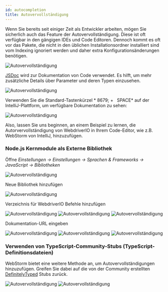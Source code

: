 ```yaml
---
id: autocompletion
title: Autovervollständigung
---
```


Wenn Sie bereits seit einiger Zeit als Entwickler arbeiten, mögen Sie sicherlich auch das Feature der Autovervollständigung. Diese ist oft verfügbar in den gängigen IDEs und Code Editoren. Dennoch kommt es oft vor das Pakete, die nicht in den üblichen Installationsordner installiert sind vom Indexing ignoriert werden und daher extra Konfigurationsänderungen benötigen.

![Autovervollständigung](/img/autocompletion/0.png)

[JSDoc](http://usejsdoc.org/) wird zur Dokumentation von Code verwendet. Es hilft, um mehr zusätzliche Details über Parameter und deren Typen einzusehen.

![Autovervollständigung](/img/autocompletion/1.png)

Verwenden Sie die Standard-Tastenkürzel * 8679; +   SPACE* auf der IntelliJ-Plattform, um verfügbare Dokumentation zu sehen:

![Autovervollständigung](/img/autocompletion/2.png)

Also, lassen Sie uns beginnen, an einem Beispiel zu lernen, die Autorvervollständigung von WebdriverIO in Ihrem Code-Editor, wie z.B. WebStorm von IntelliJ, hinzuzufügen.

### Node.js Kernmodule als Externe Bibliothek

Öffne *Einstellungen -> Einstellungen -> Sprachen & Frameworks -> JavaScript -> Bibliotheken*

![Autovervollständigung](/img/autocompletion/3.png)

Neue Bibliothek hinzufügen

![Autovervollständigung](/img/autocompletion/4.png)

Verzeichnis für WebdriverIO Befehle hinzufügen

![Autovervollständigung](/img/autocompletion/5.png) ![Autovervollständigung](/img/autocompletion/6.png) ![Autovervollständigung](/img/autocompletion/7.png)

Dokumentation-URL eingeben

![Autovervollständigung](/img/autocompletion/8.png) ![Autovervollständigung](/img/autocompletion/9.png) ![Autovervollständigung](/img/autocompletion/10.png)

### Verwenden von TypeScript-Community-Stubs (TypeScript-Definitionsdateien)

WebStorm bietet eine weitere Methode an, um Autovervollständigungen hinzuzufügen. Greifen Sie dabei auf die von der Community erstellten [DefinitelyTyped](https://github.com/DefinitelyTyped/DefinitelyTyped) Stubs zurück.

![Autovervollständigung](/img/autocompletion/11.png) ![Autovervollständigung](/img/autocompletion/12.png)